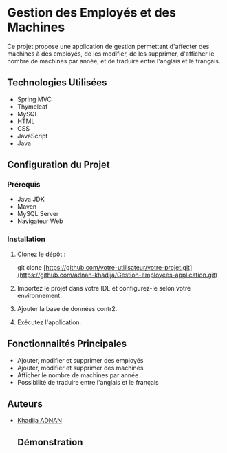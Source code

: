 # Gestion des Employés et des Machines

Ce projet propose une application de gestion permettant d'affecter des machines à des employés, de les modifier, de les supprimer, 
d'afficher le nombre de machines par année, et de traduire entre l'anglais et le français.

## Technologies Utilisées

- Spring MVC
- Thymeleaf
- MySQL
- HTML
- CSS
- JavaScript
- Java

## Configuration du Projet

### Prérequis

- Java JDK
- Maven
- MySQL Server
- Navigateur Web

### Installation

1. Clonez le dépôt :
  
    git clone [https://github.com/votre-utilisateur/votre-projet.git](https://github.com/adnan-khadija/Gestion-employees-application.git)
 

2. Importez le projet dans votre IDE et configurez-le selon votre environnement.

3. Ajouter la base de données contr2.

4. Exécutez l'application.

## Fonctionnalités Principales

- Ajouter, modifier et supprimer des employés
- Ajouter, modifier et supprimer des machines
- Afficher le nombre de machines par année
- Possibilité de traduire entre l'anglais et le français


## Auteurs

- [Khadija ADNAN](https://github.com/adnan-khadija)

  ## Démonstration

  



